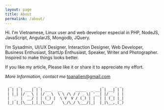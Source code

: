 ```yaml
---
layout: page
title: About
permalink: /about/
---
```

Hi. I'm Vietnamese, Linux user and web developer especial in PHP, NodeJS, JavaScript, AngularJS, Mongodb, JQuery. 

I’m Sysadmin, UI/UX Designer, Interaction Designer, Web Developer, Business Enthusiast, StartUp Enthusiast, Speaker, Writer and Photographer. Inspired to make things looks better.

If you like my article, Please like it or share it to appreciate my effort.

*More Information, contact me*
[toanalien@gmail.com](mailto:toanalien@gmail.com)

```
  _   _      _ _                            _     _ _
 | | | | ___| | | ___   __      _____  _ __| | __| | |
 | |_| |/ _ \ | |/ _ \  \ \ /\ / / _ \| '__| |/ _` | |
 |  _  |  __/ | | (_) |  \ V  V / (_) | |  | | (_| |_|
 |_| |_|\___|_|_|\___/    \_/\_/ \___/|_|  |_|\__,_(_)
```